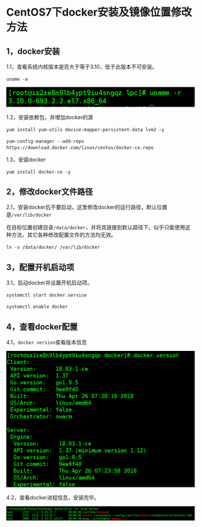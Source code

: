 # CentOS7下docker安装及镜像位置修改方法

## 1，docker安装

1.1，查看系统内核版本是否大于等于3.10，低于此版本不可安装。

`uname -a`

![image-20200715163610577](CentOS7下docker安装及镜像位置修改方法.assets/image-20200715163610577.png)

1.2，安装依赖包，并增加docker的源

`yum install yum-utils device-mapper-persistent-data lvm2 -y`

`yum-config-manager --add-repo https://download.docker.com/linux/centos/docker-ce.repo`

1.3，安装docker

`yum install docker-ce -y`

## 2，修改docker文件路径

2.1，安装docker后不要启动，这里修改docker的运行路径，默认位置是`/var/lib/docker`

在目标位置创建目录`/data/docker`，并将其链接到默认路径下。似乎只能使用这种方法，其它各种修改配置文件的方法均无效。

`ln -s /data/docker/ /var/lib/docker`

## 3，配置开机启动项

3.1，启动docker并设置开机启动项。

`systemctl start docker.service`

`systemctl enable docker`

## 4，查看docker配置

4.1，`docker version`查看版本信息

![image-20200715163623796](CentOS7下docker安装及镜像位置修改方法.assets/image-20200715163623796.png)

4.2，查看docker进程信息，安装完毕。

![image-20200715163634449](CentOS7下docker安装及镜像位置修改方法.assets/image-20200715163634449.png)